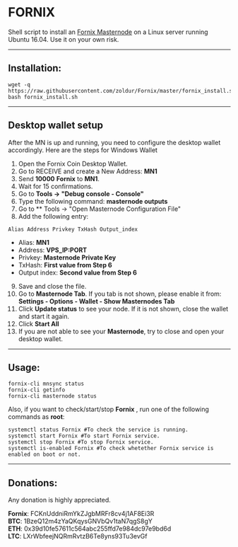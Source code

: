 # FORNIX
Shell script to install an [Fornix Masternode](http://www.fornix.co/) on a Linux server running Ubuntu 16.04. Use it on your own risk.

***
## Installation:
```
wget -q https://raw.githubusercontent.com/zoldur/Fornix/master/fornix_install.sh  
bash fornix_install.sh  
```
***

## Desktop wallet setup

After the MN is up and running, you need to configure the desktop wallet accordingly. Here are the steps for Windows Wallet
1. Open the Fornix Coin Desktop Wallet.
2. Go to RECEIVE and create a New Address: **MN1**
3. Send **10000** **Fornix** to **MN1**.
4. Wait for 15 confirmations.
5. Go to **Tools -> "Debug console - Console"**
6. Type the following command: **masternode outputs**
7. Go to  ** Tools -> "Open Masternode Configuration File"
8. Add the following entry:
```
Alias Address Privkey TxHash Output_index
```
* Alias: **MN1**
* Address: **VPS_IP:PORT**
* Privkey: **Masternode Private Key**
* TxHash: **First value from Step 6**
* Output index:  **Second value from Step 6**
9. Save and close the file.
10. Go to **Masternode Tab**. If you tab is not shown, please enable it from: **Settings - Options - Wallet - Show Masternodes Tab**
11. Click **Update status** to see your node. If it is not shown, close the wallet and start it again.
10. Click **Start All**
11. If you are not able to see your **Masternode**, try to close and open your desktop wallet.

***

## Usage:

```
fornix-cli mnsync status
fornix-cli getinfo
fornix-cli masternode status
```

Also, if you want to check/start/stop **Fornix** , run one of the following commands as **root**:

```
systemctl status Fornix #To check the service is running.
systemctl start Fornix #To start Fornix service.
systemctl stop Fornix #To stop Fornix service.
systemctl is-enabled Fornix #To check whetether Fornix service is enabled on boot or not.
```

***

## Donations:  

Any donation is highly appreciated.  

**Fornix**: FCKnUddniRmYkZJgbMRFr8cv4j1AF8Ei3R  
**BTC**: 1BzeQ12m4zYaQKqysGNVbQv1taN7qgS8gY  
**ETH**: 0x39d10fe57611c564abc255ffd7e984dc97e9bd6d  
**LTC**: LXrWbfeejNQRmRvtzB6Te8yns93Tu3evGf
